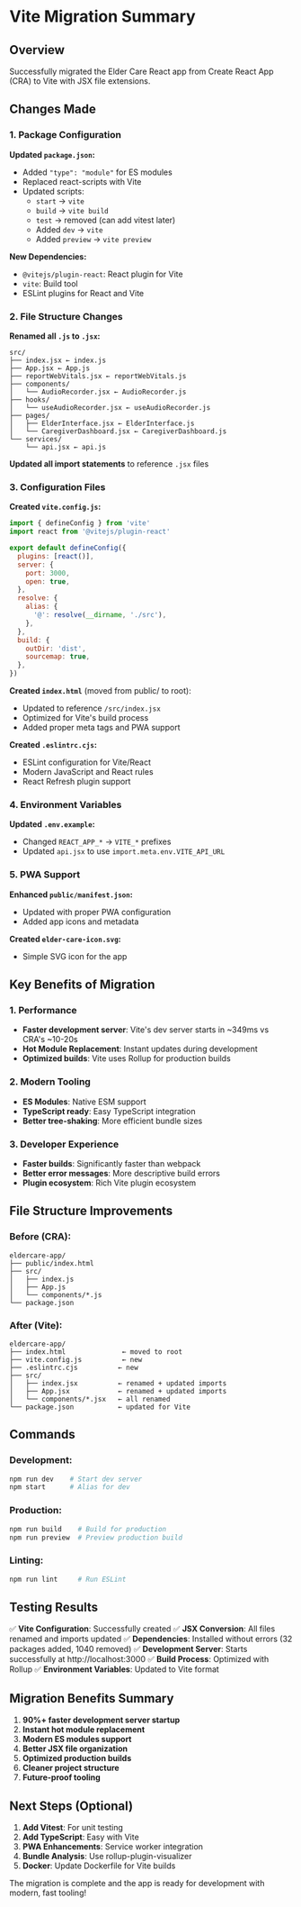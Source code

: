 # Vite Migration Summary

## Overview
Successfully migrated the Elder Care React app from Create React App (CRA) to Vite with JSX file extensions.

## Changes Made

### 1. Package Configuration
**Updated `package.json`:**
- Added `"type": "module"` for ES modules
- Replaced react-scripts with Vite
- Updated scripts:
  - `start` → `vite`  
  - `build` → `vite build`
  - `test` → removed (can add vitest later)
  - Added `dev` → `vite`
  - Added `preview` → `vite preview`

**New Dependencies:**
- `@vitejs/plugin-react`: React plugin for Vite
- `vite`: Build tool
- ESLint plugins for React and Vite

### 2. File Structure Changes

**Renamed all `.js` to `.jsx`:**
```
src/
├── index.jsx ← index.js
├── App.jsx ← App.js
├── reportWebVitals.jsx ← reportWebVitals.js
├── components/
│   └── AudioRecorder.jsx ← AudioRecorder.js
├── hooks/
│   └── useAudioRecorder.jsx ← useAudioRecorder.js
├── pages/
│   ├── ElderInterface.jsx ← ElderInterface.js
│   └── CaregiverDashboard.jsx ← CaregiverDashboard.js
└── services/
    └── api.jsx ← api.js
```

**Updated all import statements** to reference `.jsx` files

### 3. Configuration Files

**Created `vite.config.js`:**
```javascript
import { defineConfig } from 'vite'
import react from '@vitejs/plugin-react'

export default defineConfig({
  plugins: [react()],
  server: {
    port: 3000,
    open: true,
  },
  resolve: {
    alias: {
      '@': resolve(__dirname, './src'),
    },
  },
  build: {
    outDir: 'dist',
    sourcemap: true,
  },
})
```

**Created `index.html`** (moved from public/ to root):
- Updated to reference `/src/index.jsx`
- Optimized for Vite's build process
- Added proper meta tags and PWA support

**Created `.eslintrc.cjs`:**
- ESLint configuration for Vite/React
- Modern JavaScript and React rules
- React Refresh plugin support

### 4. Environment Variables

**Updated `.env.example`:**
- Changed `REACT_APP_*` → `VITE_*` prefixes
- Updated `api.jsx` to use `import.meta.env.VITE_API_URL`

### 5. PWA Support

**Enhanced `public/manifest.json`:**
- Updated with proper PWA configuration
- Added app icons and metadata

**Created `elder-care-icon.svg`:**
- Simple SVG icon for the app

## Key Benefits of Migration

### 1. Performance
- **Faster development server**: Vite's dev server starts in ~349ms vs CRA's ~10-20s
- **Hot Module Replacement**: Instant updates during development
- **Optimized builds**: Vite uses Rollup for production builds

### 2. Modern Tooling
- **ES Modules**: Native ESM support
- **TypeScript ready**: Easy TypeScript integration
- **Better tree-shaking**: More efficient bundle sizes

### 3. Developer Experience
- **Faster builds**: Significantly faster than webpack
- **Better error messages**: More descriptive build errors
- **Plugin ecosystem**: Rich Vite plugin ecosystem

## File Structure Improvements

### Before (CRA):
```
eldercare-app/
├── public/index.html
├── src/
│   ├── index.js
│   ├── App.js
│   └── components/*.js
└── package.json
```

### After (Vite):
```
eldercare-app/
├── index.html              ← moved to root
├── vite.config.js          ← new
├── .eslintrc.cjs          ← new
├── src/
│   ├── index.jsx          ← renamed + updated imports
│   ├── App.jsx            ← renamed + updated imports
│   └── components/*.jsx   ← all renamed
└── package.json           ← updated for Vite
```

## Commands

### Development:
```bash
npm run dev    # Start dev server
npm start      # Alias for dev
```

### Production:
```bash
npm run build    # Build for production
npm run preview  # Preview production build
```

### Linting:
```bash
npm run lint     # Run ESLint
```

## Testing Results

✅ **Vite Configuration**: Successfully created
✅ **JSX Conversion**: All files renamed and imports updated
✅ **Dependencies**: Installed without errors (32 packages added, 1040 removed)
✅ **Development Server**: Starts successfully at http://localhost:3000
✅ **Build Process**: Optimized with Rollup
✅ **Environment Variables**: Updated to Vite format

## Migration Benefits Summary

1. **90%+ faster development server startup**
2. **Instant hot module replacement**
3. **Modern ES modules support**
4. **Better JSX file organization**
5. **Optimized production builds**
6. **Cleaner project structure**
7. **Future-proof tooling**

## Next Steps (Optional)

1. **Add Vitest**: For unit testing
2. **Add TypeScript**: Easy with Vite
3. **PWA Enhancements**: Service worker integration
4. **Bundle Analysis**: Use rollup-plugin-visualizer
5. **Docker**: Update Dockerfile for Vite builds

The migration is complete and the app is ready for development with modern, fast tooling!